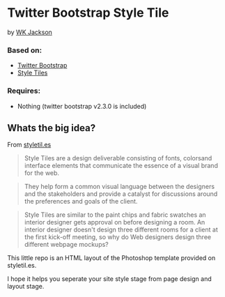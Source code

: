 # Twitter Bootstrap Style Tile
by [WK Jackson](http://wkjiv.com/ "WK Jackson")

### Based on:
* [Twitter Bootstrap](http://twitter.github.com/bootstrap/ "Twitter Bootstrap")
* [Style Tiles](http://styletil.es/ "Style Tiles")

### Requires:
* Nothing (twitter bootstrap v2.3.0 is included)

## Whats the big idea?
From [styletil.es](http://styletil.es/ "Style Tiles")
>Style Tiles are a design deliverable consisting of fonts, colorsand interface elements that communicate the essence of a visual brand for the web.

>They help form a common visual language between the designers and the stakeholders and provide a catalyst for discussions around the preferences and goals of the client.

>Style Tiles are similar to the paint chips and fabric swatches an interior designer gets approval on before designing a room. An interior designer doesn't design three different rooms for a client at the first kick-off meeting, so why do Web designers design three different webpage mockups?

This little repo is an HTML layout of the Photoshop template provided on styletil.es.

I hope it helps you seperate your site style stage from page design and layout stage.